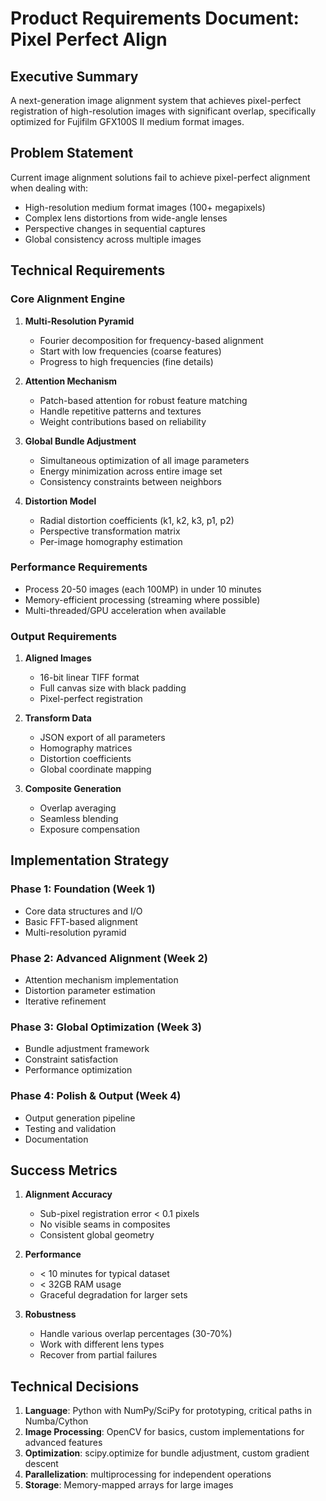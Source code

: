 # Product Requirements Document: Pixel Perfect Align

## Executive Summary

A next-generation image alignment system that achieves pixel-perfect registration of high-resolution images with significant overlap, specifically optimized for Fujifilm GFX100S II medium format images.

## Problem Statement

Current image alignment solutions fail to achieve pixel-perfect alignment when dealing with:
- High-resolution medium format images (100+ megapixels)
- Complex lens distortions from wide-angle lenses
- Perspective changes in sequential captures
- Global consistency across multiple images

## Technical Requirements

### Core Alignment Engine

1. **Multi-Resolution Pyramid**
   - Fourier decomposition for frequency-based alignment
   - Start with low frequencies (coarse features)
   - Progress to high frequencies (fine details)

2. **Attention Mechanism**
   - Patch-based attention for robust feature matching
   - Handle repetitive patterns and textures
   - Weight contributions based on reliability

3. **Global Bundle Adjustment**
   - Simultaneous optimization of all image parameters
   - Energy minimization across entire image set
   - Consistency constraints between neighbors

4. **Distortion Model**
   - Radial distortion coefficients (k1, k2, k3, p1, p2)
   - Perspective transformation matrix
   - Per-image homography estimation

### Performance Requirements

- Process 20-50 images (each 100MP) in under 10 minutes
- Memory-efficient processing (streaming where possible)
- Multi-threaded/GPU acceleration when available

### Output Requirements

1. **Aligned Images**
   - 16-bit linear TIFF format
   - Full canvas size with black padding
   - Pixel-perfect registration

2. **Transform Data**
   - JSON export of all parameters
   - Homography matrices
   - Distortion coefficients
   - Global coordinate mapping

3. **Composite Generation**
   - Overlap averaging
   - Seamless blending
   - Exposure compensation

## Implementation Strategy

### Phase 1: Foundation (Week 1)
- Core data structures and I/O
- Basic FFT-based alignment
- Multi-resolution pyramid

### Phase 2: Advanced Alignment (Week 2)
- Attention mechanism implementation
- Distortion parameter estimation
- Iterative refinement

### Phase 3: Global Optimization (Week 3)
- Bundle adjustment framework
- Constraint satisfaction
- Performance optimization

### Phase 4: Polish & Output (Week 4)
- Output generation pipeline
- Testing and validation
- Documentation

## Success Metrics

1. **Alignment Accuracy**
   - Sub-pixel registration error < 0.1 pixels
   - No visible seams in composites
   - Consistent global geometry

2. **Performance**
   - < 10 minutes for typical dataset
   - < 32GB RAM usage
   - Graceful degradation for larger sets

3. **Robustness**
   - Handle various overlap percentages (30-70%)
   - Work with different lens types
   - Recover from partial failures

## Technical Decisions

1. **Language**: Python with NumPy/SciPy for prototyping, critical paths in Numba/Cython
2. **Image Processing**: OpenCV for basics, custom implementations for advanced features
3. **Optimization**: scipy.optimize for bundle adjustment, custom gradient descent
4. **Parallelization**: multiprocessing for independent operations
5. **Storage**: Memory-mapped arrays for large images